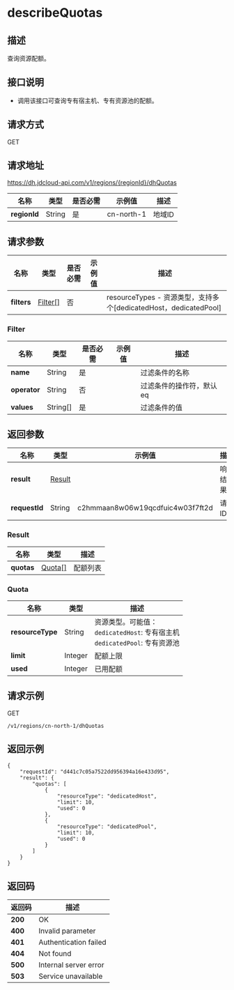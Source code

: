 # describeQuotas


## 描述
查询资源配额。

## 接口说明
- 调用该接口可查询专有宿主机、专有资源池的配额。


## 请求方式
GET

## 请求地址
https://dh.jdcloud-api.com/v1/regions/{regionId}/dhQuotas

|名称|类型|是否必需|示例值|描述|
|---|---|---|---|---|
|**regionId**|String|是|cn-north-1 |地域ID|

## 请求参数
|名称|类型|是否必需|示例值|描述|
|---|---|---|---|---|
|**filters**|[Filter[]](describeQuotas#user-content-filter)|否| |resourceTypes - 资源类型，支持多个[dedicatedHost，dedicatedPool]<br>|

### <div id="user-content-filter">Filter</div>
|名称|类型|是否必需|示例值|描述|
|---|---|---|---|---|
|**name**|String|是| |过滤条件的名称|
|**operator**|String|否| |过滤条件的操作符，默认eq|
|**values**|String[]|是| |过滤条件的值|

## 返回参数
|名称|类型|示例值|描述|
|---|---|---|---|
|**result**|[Result](describeQuotas#user-content-result)| |响应结果。|
|**requestId**|String|c2hmmaan8w06w19qcdfuic4w03f7ft2d|请求ID。|

### <div id="user-content-result">Result</div>
|名称|类型|描述|
|---|---|---|
|**quotas**|[Quota[]](describeQuotas#user-content-quota)|配额列表|
### <div id="user-content-quota">Quota</div>
|名称|类型|描述|
|---|---|---|
|**resourceType**|String|资源类型。可能值：<br> `dedicatedHost`: 专有宿主机 <br> `dedicatedPool`: 专有资源池|
|**limit**|Integer|配额上限|
|**used**|Integer|已用配额|

## 请求示例
GET

```
/v1/regions/cn-north-1/dhQuotas

```



## 返回示例
```
{
    "requestId": "d441c7c05a7522dd956394a16e433d95",
    "result": {
        "quotas": [
            {
                "resourceType": "dedicatedHost",
                "limit": 10,
                "used": 0
            },
            {
                "resourceType": "dedicatedPool",
                "limit": 10,
                "used": 0
            }
        ]
    }
}
```

## 返回码
|返回码|描述|
|---|---|
|**200**|OK|
|**400**|Invalid parameter|
|**401**|Authentication failed|
|**404**|Not found|
|**500**|Internal server error|
|**503**|Service unavailable|
